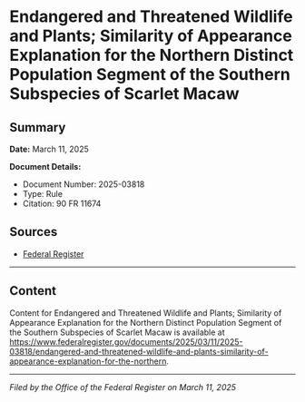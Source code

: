 # Endangered and Threatened Wildlife and Plants; Similarity of Appearance Explanation for the Northern Distinct Population Segment of the Southern Subspecies of Scarlet Macaw

## Summary

**Date:** March 11, 2025

**Document Details:**
- Document Number: 2025-03818
- Type: Rule
- Citation: 90 FR 11674

## Sources
- [Federal Register](https://www.federalregister.gov/documents/2025/03/11/2025-03818/endangered-and-threatened-wildlife-and-plants-similarity-of-appearance-explanation-for-the-northern)

---

## Content

Content for Endangered and Threatened Wildlife and Plants; Similarity of Appearance Explanation for the Northern Distinct Population Segment of the Southern Subspecies of Scarlet Macaw is available at https://www.federalregister.gov/documents/2025/03/11/2025-03818/endangered-and-threatened-wildlife-and-plants-similarity-of-appearance-explanation-for-the-northern.

---

*Filed by the Office of the Federal Register on March 11, 2025*
